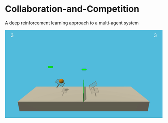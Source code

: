 # Collaboration-and-Competition
A deep reinforcement learning approach to a multi-agent system

![](Uploads/tennis.gif)
